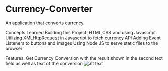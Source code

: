 # Currency-Converter

An application that converts currency.


Concepts Learned Building this Project:
HTML,CSS and using Javascript.
Utilizing XMLHttpRequest in Javascript to fetch currency API
Adding Event Listeners to buttons and images
Using Node JS to serve static files to the browser


Features:
Get Currency Conversion with the result shown in the second text field as well as text of the conversion
![alt text](public\images\currencyConverterResult.png)


